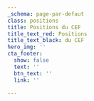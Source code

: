 ```yaml
---
_schema: page-par-defaut
class: positions
title: Positions du CEF
title_text_red: Positions
title_text_black: du CEF
hero_img: ''
cta_footer:
  show: false
  text: ''
  btn_text: ''
  link: ''

---
```

